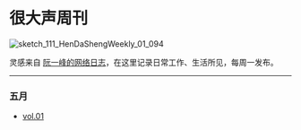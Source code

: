 # 很大声周刊
![sketch_111_HenDaShengWeekly_01_094](https://user-images.githubusercontent.com/20842136/117564051-97bd6e80-b0dc-11eb-9ac2-7dd37c12ef46.png)

灵感来自 [阮一峰的网络日志](http://www.ruanyifeng.com/blog/)，在这里记录日常工作、生活所见，每周一发布。
***
### 五月
* [vol.01](docs/vol.01.md)

